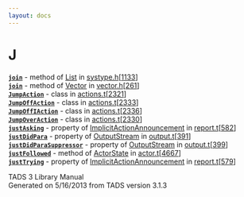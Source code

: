 ```yaml
---
layout: docs
---
```

# J

[**`join`**](../object/List.html#join) - method of
[List](../object/List.html) in
[systype.h](../file/systype.h.html)\[[1133](../source/systype.h.html#1133)\]  
[**`join`**](../object/Vector.html#join) - method of
[Vector](../object/Vector.html) in
[vector.h](../file/vector.h.html)\[[261](../source/vector.h.html#261)\]  
[**`JumpAction`**](../object/JumpAction.html) - class in
[actions.t](../file/actions.t.html)\[[2321](../source/actions.t.html#2321)\]  
[**`JumpOffAction`**](../object/JumpOffAction.html) - class in
[actions.t](../file/actions.t.html)\[[2333](../source/actions.t.html#2333)\]  
[**`JumpOffIAction`**](../object/JumpOffIAction.html) - class in
[actions.t](../file/actions.t.html)\[[2336](../source/actions.t.html#2336)\]  
[**`JumpOverAction`**](../object/JumpOverAction.html) - class in
[actions.t](../file/actions.t.html)\[[2330](../source/actions.t.html#2330)\]  
[**`justAsking`**](../object/ImplicitActionAnnouncement.html#justAsking) -
property of
[ImplicitActionAnnouncement](../object/ImplicitActionAnnouncement.html)
in
[report.t](../file/report.t.html)\[[582](../source/report.t.html#582)\]  
[**`justDidPara`**](../object/OutputStream.html#justDidPara) - property
of [OutputStream](../object/OutputStream.html) in
[output.t](../file/output.t.html)\[[391](../source/output.t.html#391)\]  
[**`justDidParaSuppressor`**](../object/OutputStream.html#justDidParaSuppressor) -
property of [OutputStream](../object/OutputStream.html) in
[output.t](../file/output.t.html)\[[399](../source/output.t.html#399)\]  
[**`justFollowed`**](../object/ActorState.html#justFollowed) - method of
[ActorState](../object/ActorState.html) in
[actor.t](../file/actor.t.html)\[[4667](../source/actor.t.html#4667)\]  
[**`justTrying`**](../object/ImplicitActionAnnouncement.html#justTrying) -
property of
[ImplicitActionAnnouncement](../object/ImplicitActionAnnouncement.html)
in
[report.t](../file/report.t.html)\[[579](../source/report.t.html#579)\]  

<div class="ftr">

TADS 3 Library Manual  
Generated on 5/16/2013 from TADS version 3.1.3

</div>
